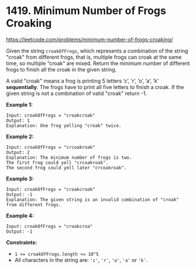 # 1419. Minimum Number of Frogs Croaking

https://leetcode.com/problems/minimum-number-of-frogs-croaking/

Given the string `croakOfFrogs`, which represents a combination of the string "croak" from different frogs, that is, multiple frogs can croak at the same time, so multiple “croak” are mixed. Return the minimum number of different frogs to finish all the croak in the given string.

A valid "croak" means a frog is printing 5 letters ‘c’, ’r’, ’o’, ’a’, ’k’ **sequentially**. The frogs have to print all five letters to finish a croak. If the given string is not a combination of valid "croak" return -1.

**Example 1:**

```
Input: croakOfFrogs = "croakcroak"
Output: 1
Explanation: One frog yelling "croak" twice.
```

**Example 2:**

```
Input: croakOfFrogs = "crcoakroak"
Output: 2
Explanation: The minimum number of frogs is two.
The first frog could yell "crcoakroak".
The second frog could yell later "crcoakroak".
```

**Example 3:**

```
Input: croakOfFrogs = "croakcrook"
Output: -1
Explanation: The given string is an invalid combination of "croak" from different frogs.
```

**Example 4:**

```
Input: croakOfFrogs = "croakcroa"
Output: -1
```

**Constraints:**

- `1 <= croakOfFrogs.length <= 10^5`
- All characters in the string are: `'c'`, `'r'`, `'o'`, `'a'` or `'k'`.
